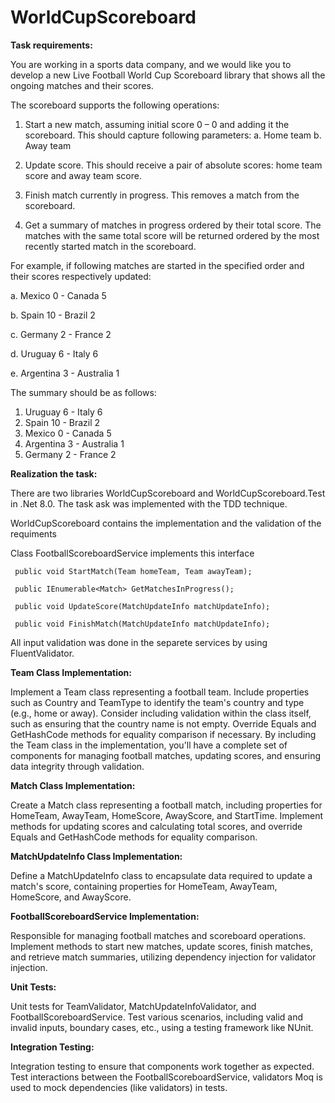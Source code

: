 # WorldCupScoreboard

**Task requirements:**

You are working in a sports data company, and we would like you to develop a new Live Football
World Cup Scoreboard library that shows all the ongoing matches and their scores.

The scoreboard supports the following operations:

1. Start a new match, assuming initial score 0 – 0 and adding it the scoreboard.
This should capture following parameters:
a. Home team
b. Away team

2. Update score. This should receive a pair of absolute scores: home team score and away
team score.

3. Finish match currently in progress. This removes a match from the scoreboard.

4. Get a summary of matches in progress ordered by their total score. The matches with the
same total score will be returned ordered by the most recently started match in the
scoreboard.


For example, if following matches are started in the specified order and their scores
respectively updated:

 a. Mexico 0 - Canada 5
 
 b. Spain 10 - Brazil 2
 
 c. Germany 2 - France 2
 
 d. Uruguay 6 - Italy 6
 
 e. Argentina 3 - Australia 1

The summary should be as follows:
1. Uruguay 6 - Italy 6
2. Spain 10 - Brazil 2
3. Mexico 0 - Canada 5
4. Argentina 3 - Australia 1
5. Germany 2 - France 2

**Realization the task:**

There are two libraries WorldCupScoreboard and WorldCupScoreboard.Test in .Net 8.0.
The task ask was implemented with the TDD technique.

WorldCupScoreboard contains the implementation and the validation of the requiments

Class FootballScoreboardService implements this interface


     public void StartMatch(Team homeTeam, Team awayTeam);

     public IEnumerable<Match> GetMatchesInProgress();

     public void UpdateScore(MatchUpdateInfo matchUpdateInfo);

     public void FinishMatch(MatchUpdateInfo matchUpdateInfo);

 
 All input validation was done in the separete services by using FluentValidator.

 **Team Class Implementation:**

Implement a Team class representing a football team.
Include properties such as Country and TeamType to identify the team's country and type (e.g., home or away).
Consider including validation within the class itself, such as ensuring that the country name is not empty.
Override Equals and GetHashCode methods for equality comparison if necessary.
By including the Team class in the implementation, you'll have a complete set of components for managing football matches, updating scores, and ensuring data integrity through validation.

**Match Class Implementation:**

Create a Match class representing a football match, including properties for HomeTeam, AwayTeam, HomeScore, AwayScore, and StartTime.
Implement methods for updating scores and calculating total scores, and override Equals and GetHashCode methods for equality comparison.


**MatchUpdateInfo Class Implementation:**

Define a MatchUpdateInfo class to encapsulate data required to update a match's score, containing properties for HomeTeam, AwayTeam, HomeScore, and AwayScore.

**FootballScoreboardService Implementation:**

Responsible for managing football matches and scoreboard operations.
Implement methods to start new matches, update scores, finish matches, and retrieve match summaries, utilizing dependency injection for validator injection.

**Unit Tests:**

Unit tests for TeamValidator, MatchUpdateInfoValidator, and FootballScoreboardService.
Test various scenarios, including valid and invalid inputs, boundary cases, etc., using a testing framework like NUnit.

**Integration Testing:**

Integration testing to ensure that components work together as expected.
Test interactions between the FootballScoreboardService, validators
Moq is used to mock dependencies (like validators) in tests.

 
 
